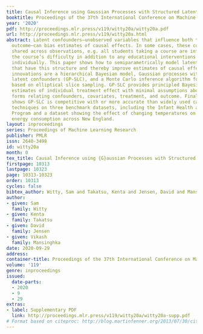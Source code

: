 ```yaml
---
title: Causal Inference using Gaussian Processes with Structured Latent Confounders
booktitle: Proceedings of the 37th International Conference on Machine Learning
year: '2020'
pdf: http://proceedings.mlr.press/v119/witty20a/witty20a.pdf
url: http://proceedings.mlr.press/v119/witty20a.html
abstract: Latent confounders—unobserved variables that influence both treatment and
  outcome—can bias estimates of causal effects. In some cases, these confounders are
  shared across observations, e.g. all students taking a course are influenced by
  the course’s difficulty in addition to any educational interventions they receive
  individually. This paper shows how to semiparametrically model latent confounders
  that have this structure and thereby improve estimates of causal effects. The key
  innovations are a hierarchical Bayesian model, Gaussian processes with structured
  latent confounders (GP-SLC), and a Monte Carlo inference algorithm for this model
  based on elliptical slice sampling. GP-SLC provides principled Bayesian uncertainty
  estimates of individual treatment effect with minimal assumptions about the functional
  forms relating confounders, covariates, treatment, and outcome. Finally, this paper
  shows GP-SLC is competitive with or more accurate than widely used causal inference
  techniques on three benchmark datasets, including the Infant Health and Development
  Program and a dataset showing the effect of changing temperatures on state-wide
  energy consumption across New England.
layout: inproceedings
series: Proceedings of Machine Learning Research
publisher: PMLR
issn: 2640-3498
id: witty20a
month: 0
tex_title: Causal Inference using {G}aussian Processes with Structured Latent Confounders
firstpage: 10313
lastpage: 10323
page: 10313-10323
order: 10313
cycles: false
bibtex_author: Witty, Sam and Takatsu, Kenta and Jensen, David and Mansinghka, Vikash
author:
- given: Sam
  family: Witty
- given: Kenta
  family: Takatsu
- given: David
  family: Jensen
- given: Vikash
  family: Mansinghka
date: 2020-09-29
address: 
container-title: Proceedings of the 37th International Conference on Machine Learning
volume: '119'
genre: inproceedings
issued:
  date-parts:
  - 2020
  - 9
  - 29
extras:
- label: Supplementary PDF
  link: http://proceedings.mlr.press/v119/witty20a/witty20a-supp.pdf
# Format based on citeproc: http://blog.martinfenner.org/2013/07/30/citeproc-yaml-for-bibliographies/
---
```


